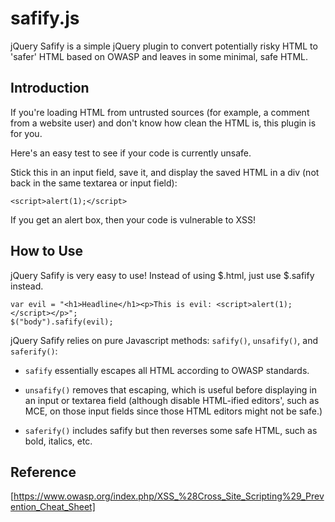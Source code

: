 safify.js
=========


jQuery Safify is a simple jQuery plugin to convert potentially risky HTML to 'safer' HTML based on OWASP and leaves in some minimal, safe HTML.


Introduction
------------

If you're loading HTML from untrusted sources (for example, a comment from a website user) and don't know how clean the HTML is, this plugin is for you.

Here's an easy test to see if your code is currently unsafe.

Stick this in an input field, save it, and display the saved HTML in a div (not back in the same textarea or input field):

    <script>alert(1);</script>

If you get an alert box, then your code is vulnerable to XSS!



How to Use
----------

jQuery Safify is very easy to use! Instead of using $.html, just use $.safify instead.

    var evil = "<h1>Headline</h1><p>This is evil: <script>alert(1);</script></p>";
    $("body").safify(evil);

jQuery Safify relies on pure Javascript methods: `safify()`, `unsafify()`, and `saferify()`:

*   `safify` essentially escapes all HTML according to OWASP standards.

*   `unsafify()` removes that escaping, which is useful before displaying in an input or textarea field (although disable HTML-ified editors', such as MCE, on those input fields since those HTML editors might not be safe.)

*   `saferify()` includes safify but then reverses some safe HTML, such as bold, italics, etc.



Reference
---------

[https://www.owasp.org/index.php/XSS_%28Cross_Site_Scripting%29_Prevention_Cheat_Sheet]
